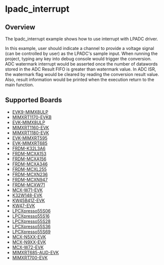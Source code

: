 # lpadc_interrupt

## Overview

The lpadc_interrupt example shows how to use interrupt with LPADC driver.

In this example, user should indicate a channel to provide a voltage signal (can be controlled by user) as the LPADC's
sample input. When running the project, typing any key into debug console would trigger the conversion. ADC watermark 
interrupt would be asserted once the number of datawords stored in the ADC Result FIFO is greater than watermark value.
In ADC ISR, the watermark flag would be cleared by reading the conversion result value. Also, result information would
be printed when the execution return to the main function.

## Supported Boards
- [EVK9-MIMX8ULP](../../../_boards/evk9mimx8ulp/driver_examples/lpadc/interrupt/example_board_readme.md)
- [MIMXRT1170-EVKB](../../../_boards/evkbmimxrt1170/driver_examples/lpadc/interrupt/example_board_readme.md)
- [EVK-MIMX8ULP](../../../_boards/evkmimx8ulp/driver_examples/lpadc/interrupt/example_board_readme.md)
- [MIMXRT1160-EVK](../../../_boards/evkmimxrt1160/driver_examples/lpadc/interrupt/example_board_readme.md)
- [MIMXRT1180-EVK](../../../_boards/evkmimxrt1180/driver_examples/lpadc/interrupt/example_board_readme.md)
- [EVK-MIMXRT595](../../../_boards/evkmimxrt595/driver_examples/lpadc/interrupt/example_board_readme.md)
- [EVK-MIMXRT685](../../../_boards/evkmimxrt685/driver_examples/lpadc/interrupt/example_board_readme.md)
- [FRDM-K32L3A6](../../../_boards/frdmk32l3a6/driver_examples/lpadc/interrupt/example_board_readme.md)
- [FRDM-MCXA153](../../../_boards/frdmmcxa153/driver_examples/lpadc/interrupt/example_board_readme.md)
- [FRDM-MCXA156](../../../_boards/frdmmcxa156/driver_examples/lpadc/interrupt/example_board_readme.md)
- [FRDM-MCXA346](../../../_boards/frdmmcxa346/driver_examples/lpadc/interrupt/example_board_readme.md)
- [FRDM-MCXL255](../../../_boards/frdmmcxl255/driver_examples/lpadc/interrupt/example_board_readme.md)
- [FRDM-MCXN236](../../../_boards/frdmmcxn236/driver_examples/lpadc/interrupt/example_board_readme.md)
- [FRDM-MCXN947](../../../_boards/frdmmcxn947/driver_examples/lpadc/interrupt/example_board_readme.md)
- [FRDM-MCXW71](../../../_boards/frdmmcxw71/driver_examples/lpadc/interrupt/example_board_readme.md)
- [MCX-W71-EVK](../../../_boards/mcxw71evk/driver_examples/lpadc/interrupt/example_board_readme.md)
- [K32W148-EVK](../../../_boards/k32w148evk/driver_examples/lpadc/interrupt/example_board_readme.md)
- [KW45B41Z-EVK](../../../_boards/kw45b41zevk/driver_examples/lpadc/interrupt/example_board_readme.md)
- [KW47-EVK](../../../_boards/kw47evk/driver_examples/lpadc/interrupt/example_board_readme.md)
- [LPCXpresso55S06](../../../_boards/lpcxpresso55s06/driver_examples/lpadc/interrupt/example_board_readme.md)
- [LPCXpresso55S16](../../../_boards/lpcxpresso55s16/driver_examples/lpadc/interrupt/example_board_readme.md)
- [LPCXpresso55S28](../../../_boards/lpcxpresso55s28/driver_examples/lpadc/interrupt/example_board_readme.md)
- [LPCXpresso55S36](../../../_boards/lpcxpresso55s36/driver_examples/lpadc/interrupt/example_board_readme.md)
- [LPCXpresso55S69](../../../_boards/lpcxpresso55s69/driver_examples/lpadc/interrupt/example_board_readme.md)
- [MCX-N5XX-EVK](../../../_boards/mcxn5xxevk/driver_examples/lpadc/interrupt/example_board_readme.md)
- [MCX-N9XX-EVK](../../../_boards/mcxn9xxevk/driver_examples/lpadc/interrupt/example_board_readme.md)
- [MCX-W72-EVK](../../../_boards/mcxw72evk/driver_examples/lpadc/interrupt/example_board_readme.md)
- [MIMXRT685-AUD-EVK](../../../_boards/mimxrt685audevk/driver_examples/lpadc/interrupt/example_board_readme.md)
- [MIMXRT700-EVK](../../../_boards/mimxrt700evk/driver_examples/lpadc/interrupt/example_board_readme.md)
